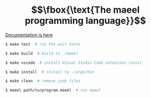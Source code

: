 # $$\fbox{\text{The maeel programming language}}$$

[Documentation is here](docs/README.md)

```sh
$ make test  # run the unit tests

$ make build  # build to ./maeel

$ make vscode  # install Visual Studio Code extension (unix)

$ make install  # install to .cargo/bin

$ make clean  # remove junk files

$ maeel path/to/program.maeel  # run maeel
```
